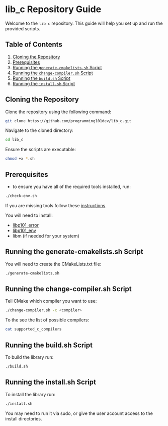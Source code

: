 # lib_c Repository Guide

Welcome to the `lib c` repository. This guide will help you set up and run the provided scripts.

## **Table of Contents**

1. [Cloning the Repository](#cloning-the-repository)
2. [Prerequisites](#Prerequisites)
3. [Running the `generate-cmakelists.sh` Script](#running-the-generate-cmakelistssh-script)
4. [Running the `change-compiler.sh` Script](#running-the-change-compilersh-script)
5. [Running the `build.sh` Script](#running-the-buildsh-script)
6. [Running the `install.sh` Script](#running-the-installsh-script)

## **Cloning the Repository**

Clone the repository using the following command:

```bash
git clone https://github.com/programming101dev/lib_c.git
```

Navigate to the cloned directory:

```bash
cd lib_c
```

Ensure the scripts are executable:

```bash
chmod +x *.sh
```

## **Prerequisites**

- to ensure you have all of the required tools installed, run:
```bash
./check-env.sh
```

If you are missing tools follow these [instructions](https://docs.google.com/document/d/1ZPqlPD1mie5iwJ2XAcNGz7WeA86dTLerFXs9sAuwCco/edit?usp=drive_link).

You will need to install:
- [libp101_error](https://github.com/programming101dev/lib_error)
- [libp101_env](https://github.com/programming101dev/lib_env)
- libm (if needed for your system)

## **Running the generate-cmakelists.sh Script**

You will need to create the CMakeLists.txt file:

```bash
./generate-cmakelists.sh
```

## **Running the change-compiler.sh Script**

Tell CMake which compiler you want to use:

```bash
./change-compiler.sh -c <compiler>
```

To the see the list of possible compilers:

```bash
cat supported_c_compilers
```

## **Running the build.sh Script**

To build the library run:

```bash
./build.sh
```

## **Running the install.sh Script**

To install the library run:

```bash
./install.sh
```

You may need to run it via sudo, or give the user account access to the install directories.
